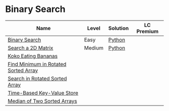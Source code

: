 # Binary Search

| Name                                                                                                        | Level  | Solution           | LC Premium |
| ----------------------------------------------------------------------------------------------------------- | ------ | ------------------ | ---------- |
| [Binary Search](https://leetcode.com/problems/binary-search/)                                               | Easy   | [Python](./704.py) |            |
| [Search a 2D Matrix](https://leetcode.com/problems/search-a-2d-matrix/)                                     | Medium | [Python](./74.py)                   |            |
| [Koko Eating Bananas](https://leetcode.com/problems/koko-eating-bananas/)                                   |        |                    |            |
| [Find Minimum in Rotated Sorted Array](https://leetcode.com/problems/find-minimum-in-rotated-sorted-array/) |        |                    |            |
| [Search in Rotated Sorted Array](https://leetcode.com/problems/search-in-rotated-sorted-array/)             |        |                    |            |
| [Time-Based Key-Value Store](https://leetcode.com/problems/time-based-key-value-store/)                     |        |                    |            |
| [Median of Two Sorted Arrays](https://leetcode.com/problems/median-of-two-sorted-arrays/)                   |        |                    |            |
